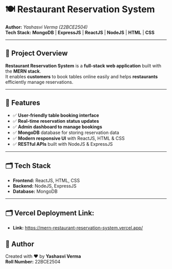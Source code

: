 # 🍽️ Restaurant Reservation System

**Author:** *Yashasvi Verma (22BCE2504)*  
**Tech Stack:** **MongoDB** | **ExpressJS** | **ReactJS** | **NodeJS** | **HTML** | **CSS**

---

## 📌 Project Overview

**Restaurant Reservation System** is a **full-stack web application** built with the **MERN stack**.  
It enables **customers** to book tables online easily and helps **restaurants** efficiently manage reservations.

---

## 🚀 Features

- ✅ **User-friendly table booking interface**
- ✅ **Real-time reservation status updates**
- ✅ **Admin dashboard to manage bookings**
- ✅ **MongoDB** database for storing reservation data
- ✅ **Modern responsive UI** with ReactJS, HTML & CSS
- ✅ **RESTful APIs** built with NodeJS & ExpressJS

---

## 🗂️ Tech Stack

- **Frontend:** ReactJS, HTML, CSS
- **Backend:** NodeJS, ExpressJS
- **Database:** MongoDB

---

## 🗂️ Vercel Deployment Link:

- **Link:** https://mern-restaurant-reservation-system.vercel.app/

## 📜 Author

Created with ❤️ by **Yashasvi Verma**  
**Roll Number:** 22BCE2504
